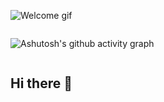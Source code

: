 <img src="Assets/Welcome.gif" alt="Welcome gif"></img>

<div ></div>

<div style="display: flex; vertical-align: center;">

![Ashutosh's github activity graph](https://ssr-contributions-svg.vercel.app/_/Gutz23?chart=3dbar&gap=0.6&scale=2&light=32&animation=wave&animation_duration=4&animation_delay=0.1&animation_amplitude=24&animation_frequency=0.1&animation_wave_center=0_0.5&format=svg&weeks=50&theme=pink&colors=7856c0,e78cd8,f5aed3,fac0c9,f8d6a9&dark=true)

</div>

## Hi there 👋
